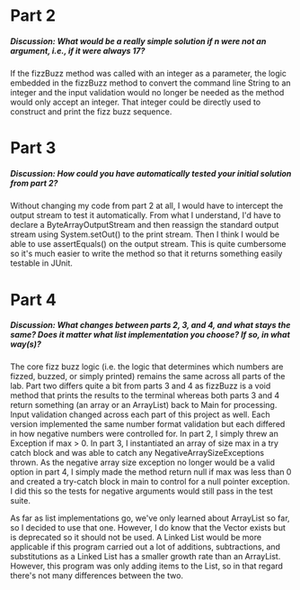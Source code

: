 ﻿# Part 2

##### _Discussion: What would be a really simple solution if n were not an argument, i.e., if it were always 17?_
If the fizzBuzz method was called with an integer as a parameter, the logic embedded in the fizzBuzz method to convert the command line String to an integer and the input validation would no longer be needed as the method would only accept an integer. That integer could be directly used to construct and print the fizz buzz sequence. 
# Part 3

##### _Discussion: How could you have automatically tested your initial solution from part 2?_
Without changing my code from part 2 at all, I would have to intercept the output stream to test it automatically. From what I understand, I'd have to declare a ByteArrayOutputStream and then reassign the standard output stream using System.setOut() to the print stream. Then I think I would be able to use assertEquals() on the output stream. This is quite cumbersome so it's much easier to write the method so that it returns something easily testable in JUnit.
# Part 4
##### _Discussion: What changes between parts 2, 3, and 4, and what stays the same? Does it matter what list implementation you choose? If so, in what way(s)?_

The core fizz buzz logic (i.e. the logic that determines which numbers are fizzed, buzzed, or simply printed) remains the same across all parts of the lab. Part two differs quite a bit from parts 3 and 4 as fizzBuzz is a void method that prints the results to the terminal whereas both parts 3 and 4 return something (an array or an ArrayList) back to Main for processing. Input validation changed across each part of this project as well. Each version implemented the same number format validation but each differed in how negative numbers were controlled for. In part 2, I simply threw an Exception if max > 0. In part  3, I instantiated an array of size max in a try catch block and was able to catch any NegativeArraySizeExceptions thrown. As the negative array size exception no longer would be a valid option in part 4, I simply made the method return null if max was less than 0 and created a try-catch block in main to control for a null pointer exception. I did this so the tests for negative arguments would still pass in the test suite. 

As far as list implementations go, we've only learned about ArrayList so far, so I decided to use that one. However, I do know that the Vector exists but is deprecated so it should not be used. A Linked List would be more applicable if this program carried out a lot of additions, subtractions, and substitutions as a Linked List has a smaller growth rate than an ArrayList. However, this program was only adding items to the List, so in that regard there's not many differences between the two.

